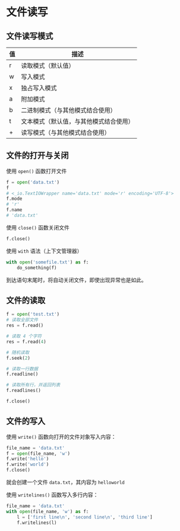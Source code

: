 # 文件读写

## 文件读写模式

| 值 | 描述 |
| --- | --- |
| r | 读取模式（默认值）|
| w | 写入模式 |
| x | 独占写入模式 |
| a | 附加模式 |
| b | 二进制模式（与其他模式结合使用）|
| t | 文本模式（默认值，与其他模式结合使用）|
| + | 读写模式（与其他模式结合使用）|

## 文件的打开与关闭

使用 `open()` 函数打开文件

```py
f = open('data.txt')
f
# <_io.TextIOWrapper name='data.txt' mode='r' encoding='UTF-8'>
f.mode
# 'r'
f.name
# 'data.txt'
```

使用 `close()` 函数关闭文件

```py
f.close()
```

使用 `with` 语法（上下文管理器）

```py
with open('somefile.txt') as f:
    do_something(f)
```

到达语句末尾时，将自动关闭文件，即使出现异常也是如此。

## 文件的读取

```py
f = open('test.txt')
# 读取全部文件
res = f.read()

# 读取 4 个字符
res = f.read(4)

# 随机读取
f.seek(2)

# 读取一行数据
f.readline()

# 读取所有行，并返回列表
f.readlines()

f.close()
```

## 文件的写入

使用 `write()` 函数向打开的文件对象写入内容：

```py
file_name = 'data.txt'
f = open(file_name, 'w')
f.write('hello')
f.write('world')
f.close()
```

就会创建一个文件 `data.txt`，其内容为 `helloworld`

使用 `writelines()` 函数写入多行内容：

```py
file_name = 'data.txt'
with open(file_name, 'w') as f:
    l = ['first line\n', 'second line\n', 'third line']
    f.writelines(l)
```
